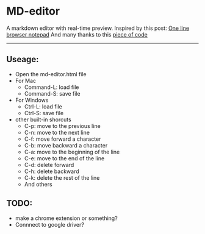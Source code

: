 # MD-editor

A markdown editor with real-time preview.
Inspired by this post: [One line browser notepad](https://coderwall.com/p/lhsrcq)
And many thanks to this [piece of code](http://pastebin.com/raw.php?i=NzbtwjEy)

---

## Useage:

* Open the md-editor.html file
* For Mac
  * Command-L: load file
  * Command-S: save file
* For Windows
  * Ctrl-L: load file
  * Ctrl-S: save file
* other built-in shorcuts
  * C-p: move to the previous line
  * C-n: move to the next line
  * C-f: move forward a character
  * C-b: move backward a character
  * C-a: move to the beginning of the line
  * C-e: move to the end of the line
  * C-d: delete forward
  * C-h: delete backward
  * C-k: delete the rest of the line
  * And others


## TODO:

- make a chrome extension or something?
- Connnect to google driver?
